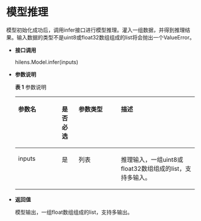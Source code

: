 # 模型推理<a name="hilens_05_0020"></a>

模型初始化成功后，调用infer接口进行模型推理。灌入一组数据，并得到推理结果。输入数据的类型不是uint8或float32数组组成的list将会抛出一个ValueError。

-   **接口调用**

    hilens.Model.infer\(inputs\)

-   **参数说明**

    **表 1**  参数说明

    <a name="table63971026427"></a>
    <table><thead align="left"><tr id="row1739810268216"><th class="cellrowborder" valign="top" width="24.312431243124312%" id="mcps1.2.5.1.1"><p id="p1398142620220"><a name="p1398142620220"></a><a name="p1398142620220"></a><strong id="b368291553015"><a name="b368291553015"></a><a name="b368291553015"></a>参数名</strong></p>
    </th>
    <th class="cellrowborder" valign="top" width="9.38093809380938%" id="mcps1.2.5.1.2"><p id="p145918572296"><a name="p145918572296"></a><a name="p145918572296"></a><strong id="b3538314153010"><a name="b3538314153010"></a><a name="b3538314153010"></a>是否必选</strong></p>
    </th>
    <th class="cellrowborder" valign="top" width="23.54235423542354%" id="mcps1.2.5.1.3"><p id="p10420557162911"><a name="p10420557162911"></a><a name="p10420557162911"></a><strong id="b178901110103013"><a name="b178901110103013"></a><a name="b178901110103013"></a>参数类型</strong></p>
    </th>
    <th class="cellrowborder" valign="top" width="42.76427642764276%" id="mcps1.2.5.1.4"><p id="p43980261729"><a name="p43980261729"></a><a name="p43980261729"></a><strong id="b0031319309"><a name="b0031319309"></a><a name="b0031319309"></a>描述</strong></p>
    </th>
    </tr>
    </thead>
    <tbody><tr id="row23989269213"><td class="cellrowborder" valign="top" width="24.312431243124312%" headers="mcps1.2.5.1.1 "><p id="p6398132617220"><a name="p6398132617220"></a><a name="p6398132617220"></a>inputs</p>
    </td>
    <td class="cellrowborder" valign="top" width="9.38093809380938%" headers="mcps1.2.5.1.2 "><p id="p1591157152912"><a name="p1591157152912"></a><a name="p1591157152912"></a>是</p>
    </td>
    <td class="cellrowborder" valign="top" width="23.54235423542354%" headers="mcps1.2.5.1.3 "><p id="p10420175782913"><a name="p10420175782913"></a><a name="p10420175782913"></a>列表</p>
    </td>
    <td class="cellrowborder" valign="top" width="42.76427642764276%" headers="mcps1.2.5.1.4 "><p id="p0398126921"><a name="p0398126921"></a><a name="p0398126921"></a>推理输入，一组uint8或float32数组组成的list，支持多输入。</p>
    </td>
    </tr>
    </tbody>
    </table>

-   **返回值**

    模型输出，一组float数组组成的list，支持多输出。


